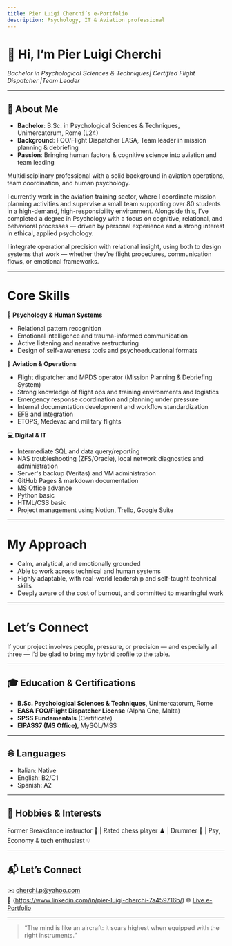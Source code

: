 ```yaml
---
title: Pier Luigi Cherchi’s e-Portfolio  
description: Psychology, IT & Aviation professional  
---
```


# 👋 Hi, I’m Pier Luigi Cherchi
_Bachelor in Psychological Sciences & Techniques| Certified Flight Dispatcher |Team Leader_

---

## 🧠 About Me  
- **Bachelor**: B.Sc. in Psychological Sciences & Techniques, Unimercatorum, Rome (L24)  
- **Background**: FOO/Flight Dispatcher EASA, Team leader in mission planning & debriefing  
- **Passion**: Bringing human factors & cognitive science into aviation and team leading  

Multidisciplinary professional with a solid background in aviation operations, team coordination, and human psychology.

I currently work in the aviation training sector, where I coordinate mission planning activities and supervise a small team supporting over 80 students in a high-demand, high-responsibility environment. Alongside this, I’ve completed a degree in Psychology with a focus on cognitive, relational, and behavioral processes — driven by personal experience and a strong interest in ethical, applied psychology.

I integrate operational precision with relational insight, using both to design systems that work — whether they're flight procedures, communication flows, or emotional frameworks.

---

# Core Skills

**🧠 Psychology & Human Systems**
- Relational pattern recognition
- Emotional intelligence and trauma-informed communication
- Active listening and narrative restructuring 
- Design of self-awareness tools and psychoeducational formats

**🛫 Aviation & Operations**
- Flight dispatcher and MPDS operator (Mission Planning & Debriefing System)
- Strong knowledge of flight ops and training environments and logistics
- Emergency response coordination and planning under pressure
- Internal documentation development and workflow standardization
- EFB and integration
- ETOPS, Medevac and military flights 

**💻 Digital & IT**
- Intermediate SQL and data query/reporting
- NAS troubleshooting (ZFS/Oracle), local network diagnostics and administration
- Server's backup (Veritas) and VM administration
- GitHub Pages & markdown documentation
- MS Office advance
- Python basic
- HTML/CSS basic
- Project management using Notion, Trello, Google Suite

---

# My Approach

- Calm, analytical, and emotionally grounded
- Able to work across technical and human systems
- Highly adaptable, with real-world leadership and self-taught technical skills
- Deeply aware of the cost of burnout, and committed to meaningful work

---

# Let’s Connect

If your project involves people, pressure, or precision — and especially all three — I’d be glad to bring my hybrid profile to the table.

---

## 🎓 Education & Certifications  
- **B.Sc. Psychological Sciences & Techniques**, Unimercatorum, Rome  
- **EASA FOO/Flight Dispatcher License** (Alpha One, Malta)  
- **SPSS Fundamentals** (Certificate)  
- **EIPASS7 (MS Office)**, MySQL/MSS  

---

## 🌐 Languages  
- Italian: Native  
- English: B2/C1  
- Spanish: A2  

---

## 🎯 Hobbies & Interests  
Former Breakdance instructor 🕺 | Rated chess player ♟️ | Drummer 🥁 | Psy, Economy & tech enthusiast 💡

---

## 📬 Let’s Connect  
✉️ cherchi.p@yahoo.com  
🔗 (https://www.linkedin.com/in/pier-luigi-cherchi-7a459716b/) 
🌐 [Live e-Portfolio](https://your-username.github.io)

---

> “The mind is like an aircraft: it soars highest when equipped with the right instruments.”  
